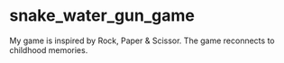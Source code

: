 # snake_water_gun_game
My game is inspired by Rock, Paper &amp; Scissor. The game reconnects to childhood memories.
